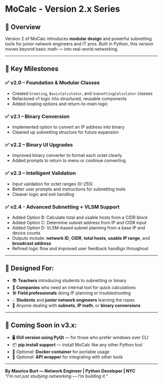 # MoCalc - Version 2.x Series

## 🧠 Overview

Version 2 of MoCalc introduces **modular design** and powerful subnetting tools for junior network engineers and IT pros. Built in Python, this version moves beyond basic math — into real-world networking.

---

## 📌 Key Milestones

### ✅ v2.0 – Foundation & Modular Classes
- Created `Greeting`, `BasicCalculator`, and `SubnettingCalculator` classes
- Refactored v1 logic into structured, reusable components
- Added looping options and return-to-main logic

### ✅ v2.1 – Binary Conversion
- Implemented option to convert an IP address into binary
- Cleaned up subnetting structure for future expansion

### ✅ v2.2 – Binary UI Upgrades
- Improved binary converter to format each octet clearly
- Added prompts to return to menu or continue converting

### ✅ v2.3 – Intelligent Validation
- Input validation for octet ranges (0–255)
- Better user prompts and instructions for subnetting tools
- Cleaner logic and exit handling

### ✅ v2.4 - Advanced Subnetting + VLSM Support
- Added Option B: Calculate total and usable hosts from a CIDR block
- Added Option C: Determine subnet address from IP and CIDR input
- Added Option D: VLSM-based subnet planning from a base IP and device counts
- Outputs include: **network ID**, **CIDR**, **total hosts**, **usable IP range**, and **broadcast address**
- Refined logic flow and improved user feedback handlign throughout
---

## 🧪 Designed For:
- 📚 **Teachers** introducing students to subnetting or binary
- 🏢 **Companies** who need an internal tool for quick calculations
- 🛠 **Field professionals** doing IP planning or troubleshooting
- 💡 **Students** and **junior network engineers** learning the ropes
- 🧮 Anyone dealing with **subnets**, **IP math**, or **binary conversions**
---

## 🚧 Coming Soon in v3.x:
- 🖥  **GUI version using PyQt** — for those who prefer windows over CLI
- 📦  **pip install support** — install MoCalc like any other Python tool
- 🐳  *Optional:* **Docker container** for portable usage
- 🔌  *Optional:* **API wrapper** for integrating with other tools

---

**By Maurice Burt — Network Engineer | Python Developer | NYC**  
*“I’m not just studying networking — I’m building it.”*
